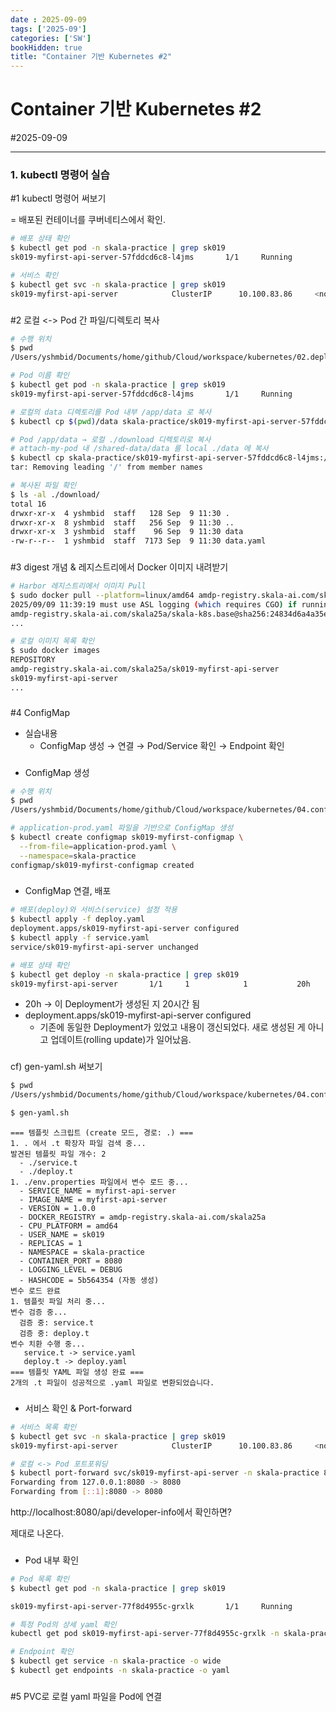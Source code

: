 ```yaml
---
date : 2025-09-09
tags: ['2025-09']
categories: ['SW']
bookHidden: true
title: "Container 기반 Kubernetes #2"
---
```


# Container 기반 Kubernetes #2

#2025-09-09

---

### 1. kubectl 명령어 실습

#1 kubectl 명령어 써보기

= 배포된 컨테이너를 쿠버네티스에서 확인.

```bash
# 배포 상태 확인
$ kubectl get pod -n skala-practice | grep sk019
sk019-myfirst-api-server-57fddcd6c8-l4jms       1/1     Running             0                108m

# 서비스 확인
$ kubectl get svc -n skala-practice | grep sk019
sk019-myfirst-api-server            ClusterIP      10.100.83.86     <none>                                                                         8080/TCP,8081/TCP   18h
```

###

#2 로컬 <-> Pod 간 파일/디렉토리 복사

```bash
# 수행 위치
$ pwd
/Users/yshmbid/Documents/home/github/Cloud/workspace/kubernetes/02.deploy

# Pod 이름 확인
$ kubectl get pod -n skala-practice | grep sk019
sk019-myfirst-api-server-57fddcd6c8-l4jms       1/1     Running                 0               120m

# 로컬의 data 디렉토리를 Pod 내부 /app/data 로 복사
$ kubectl cp $(pwd)/data skala-practice/sk019-myfirst-api-server-57fddcd6c8-l4jms:/app/data

# Pod /app/data → 로컬 ./download 디렉토리로 복사
# attach-my-pod 내 /shared-data/data 를 local ./data 에 복사
$ kubectl cp skala-practice/sk019-myfirst-api-server-57fddcd6c8-l4jms:/app/data $(pwd)/download
tar: Removing leading '/' from member names

# 복사된 파일 확인
$ ls -al ./download/
total 16
drwxr-xr-x  4 yshmbid  staff   128 Sep  9 11:30 .
drwxr-xr-x  8 yshmbid  staff   256 Sep  9 11:30 ..
drwxr-xr-x  3 yshmbid  staff    96 Sep  9 11:30 data
-rw-r--r--  1 yshmbid  staff  7173 Sep  9 11:30 data.yaml
```

###

#3 digest 개념 & 레지스트리에서 Docker 이미지 내려받기

```bash
# Harbor 레지스트리에서 이미지 Pull
$ sudo docker pull --platform=linux/amd64 amdp-registry.skala-ai.com/skala25a/skala-k8s.base@sha256:24834d6a4a35ed1f26a4abb63398b8f4a1a343ae13685c2567581fb57d4d1dcd
2025/09/09 11:39:19 must use ASL logging (which requires CGO) if running as root
amdp-registry.skala-ai.com/skala25a/skala-k8s.base@sha256:24834d6a4a35ed1f26a4abb63398b8f4a1a343ae13685c2567581fb57d4d1dcd: Pulling from skala25a/skala-k8s.base
...

# 로컬 이미지 목록 확인
$ sudo docker images
REPOSITORY                                                                  TAG                               IMAGE ID       CREATED        SIZE
amdp-registry.skala-ai.com/skala25a/sk019-myfirst-api-server                1.0.0                             aa813ed844f7   2 hours ago    471MB
sk019-myfirst-api-server                                                    1.0.0                             aa813ed844f7   2 hours ago    471MB
...
```

###

#4 ConfigMap

- 실습내용
  - ConfigMap 생성 → 연결 → Pod/Service 확인 → Endpoint 확인

###

- ConfigMap 생성

```bash
# 수행 위치
$ pwd
/Users/yshmbid/Documents/home/github/Cloud/workspace/kubernetes/04.configmap

# application-prod.yaml 파일을 기반으로 ConfigMap 생성
$ kubectl create configmap sk019-myfirst-configmap \
  --from-file=application-prod.yaml \
  --namespace=skala-practice
configmap/sk019-myfirst-configmap created
```

###

- ConfigMap 연결, 배포

```bash
# 배포(deploy)와 서비스(service) 설정 적용
$ kubectl apply -f deploy.yaml
deployment.apps/sk019-myfirst-api-server configured
$ kubectl apply -f service.yaml
service/sk019-myfirst-api-server unchanged

# 배포 상태 확인
$ kubectl get deploy -n skala-practice | grep sk019
sk019-myfirst-api-server       1/1     1            1           20h
```

- 20h -> 이 Deployment가 생성된 지 20시간 됨
- deployment.apps/sk019-myfirst-api-server configured
  - 기존에 동일한 Deployment가 있었고 내용이 갱신되었다. 새로 생성된 게 아니고 업데이트(rolling update)가 일어났음.

###

cf) gen-yaml.sh 써보기

```bash
$ pwd
/Users/yshmbid/Documents/home/github/Cloud/workspace/kubernetes/04.configmap

$ gen-yaml.sh
```
```plain text
=== 템플릿 스크립트 (create 모드, 경로: .) ===
1. . 에서 .t 확장자 파일 검색 중...
발견된 템플릿 파일 개수: 2
  - ./service.t
  - ./deploy.t
1. ./env.properties 파일에서 변수 로드 중...
  - SERVICE_NAME = myfirst-api-server
  - IMAGE_NAME = myfirst-api-server
  - VERSION = 1.0.0
  - DOCKER_REGISTRY = amdp-registry.skala-ai.com/skala25a
  - CPU_PLATFORM = amd64
  - USER_NAME = sk019
  - REPLICAS = 1
  - NAMESPACE = skala-practice
  - CONTAINER_PORT = 8080
  - LOGGING_LEVEL = DEBUG
  - HASHCODE = 5b564354 (자동 생성)
변수 로드 완료
1. 템플릿 파일 처리 중...
변수 검증 중...
  검증 중: service.t
  검증 중: deploy.t
변수 치환 수행 중...
   service.t -> service.yaml
   deploy.t -> deploy.yaml
=== 템플릿 YAML 파일 생성 완료 ===
2개의 .t 파일이 성공적으로 .yaml 파일로 변환되었습니다.
```

###

- 서비스 확인 & Port-forward

```bash
# 서비스 목록 확인
$ kubectl get svc -n skala-practice | grep sk019
sk019-myfirst-api-server            ClusterIP      10.100.83.86     <none>                                                                         8080/TCP,8081/TCP   20h

# 로컬 <-> Pod 포트포워딩
$ kubectl port-forward svc/sk019-myfirst-api-server -n skala-practice 8080:8080
Forwarding from 127.0.0.1:8080 -> 8080
Forwarding from [::1]:8080 -> 8080
```

http://localhost:8080/api/developer-info에서 확인하면?

제대로 나온다.

###

- Pod 내부 확인

```bash
# Pod 목록 확인
$ kubectl get pod -n skala-practice | grep sk019

sk019-myfirst-api-server-77f8d4955c-grxlk       1/1     Running             0                6m33s

# 특정 Pod의 상세 yaml 확인
kubectl get pod sk019-myfirst-api-server-77f8d4955c-grxlk -n skala-practice -o yaml

# Endpoint 확인
$ kubectl get service -n skala-practice -o wide
$ kubectl get endpoints -n skala-practice -o yaml
```


###

#5 PVC로 로컬 yaml 파일을 Pod에 연결



#
